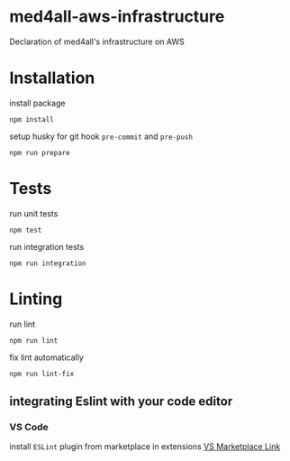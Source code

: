 # med4all-aws-infrastructure

Declaration of med4all's infrastructure on AWS

# Installation

install package

```
npm install
```

setup husky for git hook `pre-commit` and `pre-push`

```
npm run prepare
```

# Tests

run unit tests

```
npm test
```

run integration tests

```
npm run integration
```

# Linting

run lint

```
npm run lint
```

fix lint automatically

```
npm run lint-fix
```

## integrating Eslint with your code editor

### VS Code

install `ESLint` plugin from marketplace in extensions [VS Marketplace Link](https://marketplace.visualstudio.com/items?itemName=dbaeumer.vscode-eslint)
